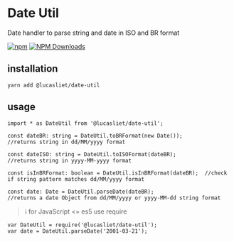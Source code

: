 # Date Util
Date handler to parse string and date in ISO and BR format

[![npm](https://img.shields.io/badge/npm-CB3837?logo=npm&logoColor=fff)](https://www.npmjs.com/package/@lucasliet/date-util)
[![NPM Downloads](https://img.shields.io/npm/dm/%40lucasliet%2Fdate-util?logo=npm&labelColor=%23CB3837)](https://www.npmjs.com/package/@lucasliet/date-util)


## installation
```SH
yarn add @lucasliet/date-util
```

## usage

```TS
import * as DateUtil from '@lucasliet/date-util';

const dateBR: string = DateUtil.toBRFormat(new Date());       //returns string in dd/MM/yyyy format

const dateISO: string = DateUtil.toISOFormat(dateBR);         //returns string in yyyy-MM-yyyy format

const isInBRFormat: boolean = DateUtil.isInBRFormat(dateBR);  //check if string pattern matches dd/MM/yyyy format

const date: Date = DateUtil.parseDate(dateBR);                //returns a date Object from dd/MM/yyyy or yyyy-MM-dd string format
```


> ℹ for JavaScript <= es5 use require
```JS
var DateUtil = require('@lucasliet/date-util');
var date = DateUtil.parseDate('2001-03-21');
```
